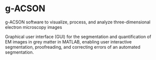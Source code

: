 # g-ACSON

g-ACSON software to visualize, process, and analyze three-dimensional electron microscopy images

Graphical user interface (GUI) for the segmentation and quantification of EM images in grey matter in MATLAB, enabling user interactive segmentation, proofreading, and correcting errors of an automated segmentation.
